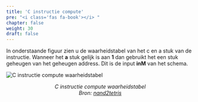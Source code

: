 ```yaml
---
title: 'C instructie compute'
pre: "<i class='fas fa-book'></i> "
chapter: false
weight: 30
draft: false
---
```


In onderstaande figuur zien u de waarheidstabel van het c en a stuk van de instructie. Wanneer het **a** stuk gelijk is aan **1** dan gebruikt het een stuk geheugen van het geheugen address. Dit is de input **inM** van het schema.

![C instructie compute waarheidstabel ](/images/C_instruction_comp.png)
<div class="image_courtesy">
  C instructie compute waarheidstabel </br>
  Bron: 
   <a href="https://b1391bd6-da3d-477d-8c01-38cdf774495a.filesusr.com/ugd/44046b_b2cad2eea33847869b86c541683551a7.pdf" target="_blank">nand2tetris</a>
</div>

<style>
  div.image_courtesy {
    text-align: center;
    font-size: 100%;
    font-style: italic;
  }
</style>